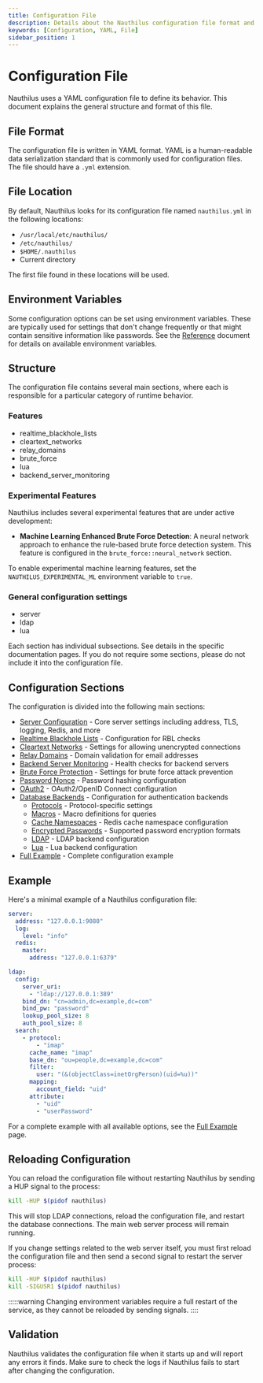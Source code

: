 ```yaml
---
title: Configuration File
description: Details about the Nauthilus configuration file format and structure
keywords: [Configuration, YAML, File]
sidebar_position: 1
---
```


# Configuration File

Nauthilus uses a YAML configuration file to define its behavior. This document explains the general structure and format of this file.

## File Format

The configuration file is written in YAML format. YAML is a human-readable data serialization standard that is commonly used for configuration files. The file should have a `.yml` extension.

## File Location

By default, Nauthilus looks for its configuration file named `nauthilus.yml` in the following locations:

- `/usr/local/etc/nauthilus/`
- `/etc/nauthilus/`
- `$HOME/.nauthilus`
- Current directory

The first file found in these locations will be used.

## Environment Variables

Some configuration options can be set using environment variables. These are typically used for settings that don't change frequently or that might contain sensitive information like passwords. See the [Reference](/docs/configuration/reference) document for details on available environment variables.

## Structure

The configuration file contains several main sections, where each is responsible for a particular category of runtime behavior.

### Features

* realtime\_blackhole\_lists
* cleartext\_networks
* relay\_domains
* brute\_force
* lua
* backend\_server\_monitoring

### Experimental Features

Nauthilus includes several experimental features that are under active development:

* **Machine Learning Enhanced Brute Force Detection**: A neural network approach to enhance the rule-based brute force detection system. This feature is configured in the `brute_force::neural_network` section.

To enable experimental machine learning features, set the `NAUTHILUS_EXPERIMENTAL_ML` environment variable to `true`.

### General configuration settings

* server
* ldap
* lua

Each section has individual subsections. See details in the specific documentation pages. If you do not require some sections, please do not include it into the configuration file.

## Configuration Sections

The configuration is divided into the following main sections:

- [Server Configuration](server-configuration.md) - Core server settings including address, TLS, logging, Redis, and more
- [Realtime Blackhole Lists](realtime-blackhole-lists.md) - Configuration for RBL checks
- [Cleartext Networks](cleartext-networks.md) - Settings for allowing unencrypted connections
- [Relay Domains](relay-domains.md) - Domain validation for email addresses
- [Backend Server Monitoring](backend-server-monitoring.md) - Health checks for backend servers
- [Brute Force Protection](brute-force.md) - Settings for brute force attack prevention
- [Password Nonce](password-nonce.md) - Password hashing configuration
- [OAuth2](oauth2.md) - OAuth2/OpenID Connect configuration
- [Database Backends](database-backends/index.md) - Configuration for authentication backends
  - [Protocols](database-backends/protocols.md) - Protocol-specific settings
  - [Macros](database-backends/macros.md) - Macro definitions for queries
  - [Cache Namespaces](database-backends/cache-namespaces.md) - Redis cache namespace configuration
  - [Encrypted Passwords](database-backends/encrypted-passwords.md) - Supported password encryption formats
  - [LDAP](database-backends/ldap.md) - LDAP backend configuration
  - [Lua](database-backends/lua.md) - Lua backend configuration
- [Full Example](full-example.md) - Complete configuration example

## Example

Here's a minimal example of a Nauthilus configuration file:

```yaml
server:
  address: "127.0.0.1:9080"
  log:
    level: "info"
  redis:
    master:
      address: "127.0.0.1:6379"

ldap:
  config:
    server_uri:
      - "ldap://127.0.0.1:389"
    bind_dn: "cn=admin,dc=example,dc=com"
    bind_pw: "password"
    lookup_pool_size: 8
    auth_pool_size: 8
  search:
    - protocol:
        - "imap"
      cache_name: "imap"
      base_dn: "ou=people,dc=example,dc=com"
      filter:
        user: "(&(objectClass=inetOrgPerson)(uid=%u))"
      mapping:
        account_field: "uid"
      attribute:
        - "uid"
        - "userPassword"
```

For a complete example with all available options, see the [Full Example](full-example.md) page.

## Reloading Configuration

You can reload the configuration file without restarting Nauthilus by sending a HUP signal to the process:

```bash
kill -HUP $(pidof nauthilus)
```

This will stop LDAP connections, reload the configuration file, and restart the database connections. The main web server process will remain running.

If you change settings related to the web server itself, you must first reload the configuration file and then send a second signal to restart the server process:

```bash
kill -HUP $(pidof nauthilus)
kill -SIGUSR1 $(pidof nauthilus)
```

:::::warning
Changing environment variables require a full restart of the service, as they cannot be reloaded by sending signals.
::::

## Validation

Nauthilus validates the configuration file when it starts up and will report any errors it finds. Make sure to check the logs if Nauthilus fails to start after changing the configuration.
